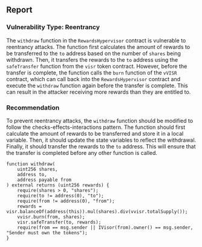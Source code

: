 

## Report
### Vulnerability Type: Reentrancy

The `withdraw` function in the `RewardsHypervisor` contract is vulnerable to reentrancy attacks. The function first calculates the amount of rewards to be transferred to the `to` address based on the number of `shares` being withdrawn. Then, it transfers the rewards to the `to` address using the `safeTransfer` function from the `visr` token contract. However, before the transfer is complete, the function calls the `burn` function of the `vVISR` contract, which can call back into the `RewardsHypervisor` contract and execute the `withdraw` function again before the transfer is complete. This can result in the attacker receiving more rewards than they are entitled to.

### Recommendation

To prevent reentrancy attacks, the `withdraw` function should be modified to follow the checks-effects-interactions pattern. The function should first calculate the amount of rewards to be transferred and store it in a local variable. Then, it should update the state variables to reflect the withdrawal. Finally, it should transfer the rewards to the `to` address. This will ensure that the transfer is completed before any other function is called.

```Solidity
function withdraw(
    uint256 shares,
    address to,
    address payable from
) external returns (uint256 rewards) {
    require(shares > 0, "shares");
    require(to != address(0), "to");
    require(from != address(0), "from");
    rewards = visr.balanceOf(address(this)).mul(shares).div(vvisr.totalSupply());
    vvisr.burn(from, shares);
    visr.safeTransfer(to, rewards);
    require(from == msg.sender || IVisor(from).owner() == msg.sender, "Sender must own the tokens");
}
```